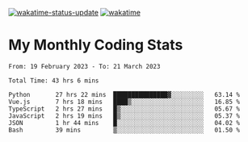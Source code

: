 [![wakatime-status-update](https://github.com/noopurphalak/noopurphalak/workflows/wakatime-status-update/badge.svg)](https://github.com/noopurphalak/noopurphalak/actions/workflows/main.yml)
[![wakatime](https://wakatime.com/badge/user/80ace140-ef40-4fdd-b8ed-f3be3d2e1aea.svg)](https://wakatime.com/@80ace140-ef40-4fdd-b8ed-f3be3d2e1aea)

# My Monthly Coding Stats

<!--START_SECTION:waka-->

```text
From: 19 February 2023 - To: 21 March 2023

Total Time: 43 hrs 6 mins

Python       27 hrs 22 mins  ███████████████▓░░░░░░░░░   63.14 %
Vue.js       7 hrs 18 mins   ████▒░░░░░░░░░░░░░░░░░░░░   16.85 %
TypeScript   2 hrs 27 mins   █▒░░░░░░░░░░░░░░░░░░░░░░░   05.67 %
JavaScript   2 hrs 19 mins   █▒░░░░░░░░░░░░░░░░░░░░░░░   05.37 %
JSON         1 hr 44 mins    █░░░░░░░░░░░░░░░░░░░░░░░░   04.02 %
Bash         39 mins         ▒░░░░░░░░░░░░░░░░░░░░░░░░   01.50 %
```

<!--END_SECTION:waka-->
